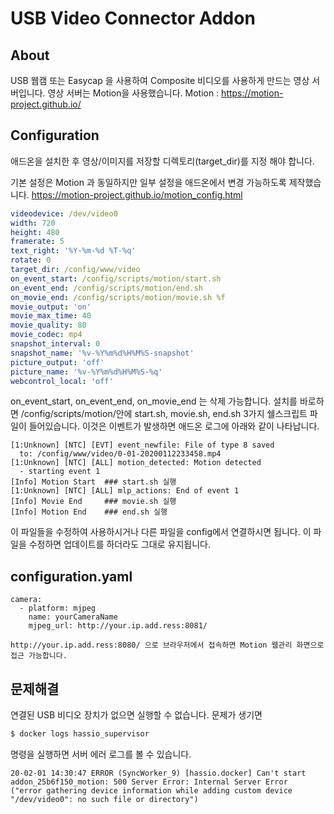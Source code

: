 # USB Video Connector Addon

## About
USB 웹캠 또는 Easycap 을 사용하여 Composite 비디오를 사용하게 만드는 영상 서버입니다.
영상 서버는 Motion을 사용했습니다.
Motion : https://motion-project.github.io/

## Configuration
애드온을 설치한 후 영상/이미지를 저장할 디렉토리(target_dir)를 지정 해야 합니다. 

기본 설정은 Motion 과 동일하지만 일부 설정을 애드온에서 변경 가능하도록 제작했습니다.
https://motion-project.github.io/motion_config.html

```yaml
videodevice: /dev/video0
width: 720
height: 480
framerate: 5
text_right: '%Y-%m-%d %T-%q'
rotate: 0
target_dir: /config/www/video
on_event_start: /config/scripts/motion/start.sh
on_event_end: /config/scripts/motion/end.sh
on_movie_end: /config/scripts/motion/movie.sh %f
movie_output: 'on'
movie_max_time: 40
movie_quality: 80
movie_codec: mp4
snapshot_interval: 0
snapshot_name: '%v-%Y%m%d%H%M%S-snapshot'
picture_output: 'off'
picture_name: '%v-%Y%m%d%H%M%S-%q'
webcontrol_local: 'off'
```

on_event_start, on_event_end, on_movie_end 는 삭제 가능합니다. 
설치를 바로하면 /config/scripts/motion/안에 start.sh, movie.sh, end.sh 3가지 쉘스크립트 파일이 들어있습니다. 이것은 이벤트가 발생하면 애드온 로그에 아래와 같이 나타납니다. 
``` log
[1:Unknown] [NTC] [EVT] event_newfile: File of type 8 saved 
  to: /config/www/video/0-01-20200112233458.mp4
[1:Unknown] [NTC] [ALL] motion_detected: Motion detected 
  - starting event 1
[Info] Motion Start  ### start.sh 실행
[1:Unknown] [NTC] [ALL] mlp_actions: End of event 1
[Info] Movie End     ### movie.sh 실행
[Info] Motion End    ### end.sh 실행
```
이 파일들을 수정하여 사용하시거나 다른 파일을 config에서 연결하시면 됩니다. 이 파일을 수정하면 업데이트를 하더라도 그대로 유지됩니다. 

## configuration.yaml
``` configuration
camera:
  - platform: mjpeg
    name: yourCameraName
    mjpeg_url: http://your.ip.add.ress:8081/
```
```
http://your.ip.add.ress:8080/ 으로 브라우저에서 접속하면 Motion 웹관리 화면으로 접근 가능합니다.
```

## 문제해결

연결된 USB 비디오 장치가 없으면 실행할 수 없습니다.
문제가 생기면 
```sh
$ docker logs hassio_supervisor
```
명령을 실행하면 서버 에러 로그를 볼 수 있습니다. 
```log
20-02-01 14:30:47 ERROR (SyncWorker_9) [hassio.docker] Can't start 
addon_25b6f150_motion: 500 Server Error: Internal Server Error 
("error gathering device information while adding custom device 
"/dev/video0": no such file or directory")
```